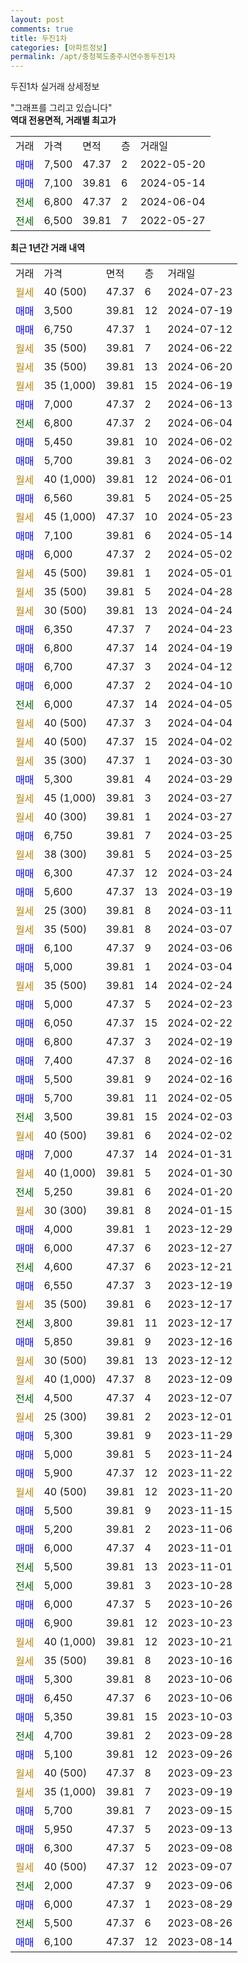 ```yaml
---
layout: post
comments: true
title: 두진1차
categories: [아파트정보]
permalink: /apt/충청북도충주시연수동두진1차
---
```


두진1차 실거래 상세정보

<script type="text/javascript">
  google.charts.load('current', {'packages':['line', 'corechart']});
  google.charts.setOnLoadCallback(drawChart);

  function drawChart() {
    var data = new google.visualization.DataTable();
    data.addColumn('date', '거래일');
    data.addColumn('number', "매매");
    data.addColumn('number', "전세");
    data.addColumn('number', "전매");

    data.addRows([[new Date(Date.parse("2024-07-23")), null, null, null], [new Date(Date.parse("2024-07-19")), 3500, null, null], [new Date(Date.parse("2024-07-12")), 6750, null, null], [new Date(Date.parse("2024-06-22")), null, null, null], [new Date(Date.parse("2024-06-20")), null, null, null], [new Date(Date.parse("2024-06-19")), null, null, null], [new Date(Date.parse("2024-06-13")), 7000, null, null], [new Date(Date.parse("2024-06-04")), null, 6800, null], [new Date(Date.parse("2024-06-02")), 5450, null, null], [new Date(Date.parse("2024-06-02")), 5700, null, null], [new Date(Date.parse("2024-06-01")), null, null, null], [new Date(Date.parse("2024-05-25")), 6560, null, null], [new Date(Date.parse("2024-05-23")), null, null, null], [new Date(Date.parse("2024-05-14")), 7100, null, null], [new Date(Date.parse("2024-05-02")), 6000, null, null], [new Date(Date.parse("2024-05-01")), null, null, null], [new Date(Date.parse("2024-04-28")), null, null, null], [new Date(Date.parse("2024-04-24")), null, null, null], [new Date(Date.parse("2024-04-23")), 6350, null, null], [new Date(Date.parse("2024-04-19")), 6800, null, null], [new Date(Date.parse("2024-04-12")), 6700, null, null], [new Date(Date.parse("2024-04-10")), 6000, null, null], [new Date(Date.parse("2024-04-05")), null, 6000, null], [new Date(Date.parse("2024-04-04")), null, null, null], [new Date(Date.parse("2024-04-02")), null, null, null], [new Date(Date.parse("2024-03-30")), null, null, null], [new Date(Date.parse("2024-03-29")), 5300, null, null], [new Date(Date.parse("2024-03-27")), null, null, null], [new Date(Date.parse("2024-03-27")), null, null, null], [new Date(Date.parse("2024-03-25")), 6750, null, null], [new Date(Date.parse("2024-03-25")), null, null, null], [new Date(Date.parse("2024-03-24")), 6300, null, null], [new Date(Date.parse("2024-03-19")), 5600, null, null], [new Date(Date.parse("2024-03-11")), null, null, null], [new Date(Date.parse("2024-03-07")), null, null, null], [new Date(Date.parse("2024-03-06")), 6100, null, null], [new Date(Date.parse("2024-03-04")), 5000, null, null], [new Date(Date.parse("2024-02-24")), null, null, null], [new Date(Date.parse("2024-02-23")), 5000, null, null], [new Date(Date.parse("2024-02-22")), 6050, null, null], [new Date(Date.parse("2024-02-19")), 6800, null, null], [new Date(Date.parse("2024-02-16")), 7400, null, null], [new Date(Date.parse("2024-02-16")), 5500, null, null], [new Date(Date.parse("2024-02-05")), 5700, null, null], [new Date(Date.parse("2024-02-03")), null, 3500, null], [new Date(Date.parse("2024-02-02")), null, null, null], [new Date(Date.parse("2024-01-31")), 7000, null, null], [new Date(Date.parse("2024-01-30")), null, null, null], [new Date(Date.parse("2024-01-20")), null, 5250, null], [new Date(Date.parse("2024-01-15")), null, null, null], [new Date(Date.parse("2023-12-29")), 4000, null, null], [new Date(Date.parse("2023-12-27")), 6000, null, null], [new Date(Date.parse("2023-12-21")), null, 4600, null], [new Date(Date.parse("2023-12-19")), 6550, null, null], [new Date(Date.parse("2023-12-17")), null, null, null], [new Date(Date.parse("2023-12-17")), null, 3800, null], [new Date(Date.parse("2023-12-16")), 5850, null, null], [new Date(Date.parse("2023-12-12")), null, null, null], [new Date(Date.parse("2023-12-09")), null, null, null], [new Date(Date.parse("2023-12-07")), null, 4500, null], [new Date(Date.parse("2023-12-01")), null, null, null], [new Date(Date.parse("2023-11-29")), 5300, null, null], [new Date(Date.parse("2023-11-24")), 5000, null, null], [new Date(Date.parse("2023-11-22")), 5900, null, null], [new Date(Date.parse("2023-11-20")), null, null, null], [new Date(Date.parse("2023-11-15")), 5500, null, null], [new Date(Date.parse("2023-11-06")), 5200, null, null], [new Date(Date.parse("2023-11-01")), 6000, null, null], [new Date(Date.parse("2023-11-01")), null, 5500, null], [new Date(Date.parse("2023-10-28")), null, 5000, null], [new Date(Date.parse("2023-10-26")), 6000, null, null], [new Date(Date.parse("2023-10-23")), 6900, null, null], [new Date(Date.parse("2023-10-21")), null, null, null], [new Date(Date.parse("2023-10-16")), null, null, null], [new Date(Date.parse("2023-10-06")), 5300, null, null], [new Date(Date.parse("2023-10-06")), 6450, null, null], [new Date(Date.parse("2023-10-03")), 5350, null, null], [new Date(Date.parse("2023-09-28")), null, 4700, null], [new Date(Date.parse("2023-09-26")), 5100, null, null], [new Date(Date.parse("2023-09-23")), null, null, null], [new Date(Date.parse("2023-09-19")), null, null, null], [new Date(Date.parse("2023-09-15")), 5700, null, null], [new Date(Date.parse("2023-09-13")), 5950, null, null], [new Date(Date.parse("2023-09-08")), 6300, null, null], [new Date(Date.parse("2023-09-07")), null, null, null], [new Date(Date.parse("2023-09-06")), null, 2000, null], [new Date(Date.parse("2023-08-29")), 6000, null, null], [new Date(Date.parse("2023-08-26")), null, 5500, null], [new Date(Date.parse("2023-08-14")), 6100, null, null]]);

    var options = {
      hAxis: {
        format: 'yyyy/MM/dd'
      },    
      lineWidth: 0,
      pointsVisible: true,    
      title: '최근 1년간 유형별 실거래가 분포',
      legend: { position: 'bottom' }
    };

    var formatter = new google.visualization.NumberFormat({pattern:'###,###'} );
    formatter.format(data, 1);
    formatter.format(data, 2);
    
    setTimeout(function() {
        var chart = new google.visualization.LineChart(document.getElementById('columnchart_material'));
        chart.draw(data, (options));
        document.getElementById('loading').style.display = 'none';
    }, 200);
  }
</script>


<div id="loading" style="z-index:20; display: block; margin-left: 0px">"그래프를 그리고 있습니다"</div>
<div id="columnchart_material" style="width: 95%; margin-left: 0px; display: block"></div>
<!-- contents start -->
<b>역대 전용면적, 거래별 최고가</b>
<table class="sortable">
    <tr>
      <td>거래</td>
      <td>가격</td>
      <td>면적</td>
      <td>층</td>
      <td>거래일</td>
    </tr>
        <tr>
          <td><a style="color: blue">매매</a></td>
          <td>7,500</td>
          <td>47.37</td>
          <td>2</td>
          <td>2022-05-20</td>
        </tr>            <tr>
          <td><a style="color: blue">매매</a></td>
          <td>7,100</td>
          <td>39.81</td>
          <td>6</td>
          <td>2024-05-14</td>
        </tr>        
        <tr>
              <td><a style="color: darkgreen">전세</a></td>
              <td>6,800</td>
              <td>47.37</td>
              <td>2</td>
              <td>2024-06-04</td>
            </tr>            <tr>
              <td><a style="color: darkgreen">전세</a></td>
              <td>6,500</td>
              <td>39.81</td>
              <td>7</td>
              <td>2022-05-27</td>
            </tr>        
    
</table>

<b>최근 1년간 거래 내역</b>

<table class="sortable">
    <tr>
      <td>거래</td>
      <td>가격</td>
      <td>면적</td>
      <td>층</td>
      <td>거래일</td>
    </tr>
    <tr>
      <td><a style="color: darkgoldenrod">월세</a></td>
      <td>40 (500)</td>
      <td>47.37</td>
      <td>6</td>
      <td>2024-07-23</td>
    </tr>          <tr>
      <td><a style="color: blue">매매</a></td>
      <td>3,500</td>
      <td>39.81</td>
      <td>12</td>
      <td>2024-07-19</td>
    </tr>          <tr>
      <td><a style="color: blue">매매</a></td>
      <td>6,750</td>
      <td>47.37</td>
      <td>1</td>
      <td>2024-07-12</td>
    </tr>          <tr>
      <td><a style="color: darkgoldenrod">월세</a></td>
      <td>35 (500)</td>
      <td>39.81</td>
      <td>7</td>
      <td>2024-06-22</td>
    </tr>          <tr>
      <td><a style="color: darkgoldenrod">월세</a></td>
      <td>35 (500)</td>
      <td>39.81</td>
      <td>13</td>
      <td>2024-06-20</td>
    </tr>          <tr>
      <td><a style="color: darkgoldenrod">월세</a></td>
      <td>35 (1,000)</td>
      <td>39.81</td>
      <td>15</td>
      <td>2024-06-19</td>
    </tr>          <tr>
      <td><a style="color: blue">매매</a></td>
      <td>7,000</td>
      <td>47.37</td>
      <td>2</td>
      <td>2024-06-13</td>
    </tr>          <tr>
      <td><a style="color: darkgreen">전세</a></td>
      <td>6,800</td>
      <td>47.37</td>
      <td>2</td>
      <td>2024-06-04</td>
    </tr>          <tr>
      <td><a style="color: blue">매매</a></td>
      <td>5,450</td>
      <td>39.81</td>
      <td>10</td>
      <td>2024-06-02</td>
    </tr>          <tr>
      <td><a style="color: blue">매매</a></td>
      <td>5,700</td>
      <td>39.81</td>
      <td>3</td>
      <td>2024-06-02</td>
    </tr>          <tr>
      <td><a style="color: darkgoldenrod">월세</a></td>
      <td>40 (1,000)</td>
      <td>39.81</td>
      <td>12</td>
      <td>2024-06-01</td>
    </tr>          <tr>
      <td><a style="color: blue">매매</a></td>
      <td>6,560</td>
      <td>39.81</td>
      <td>5</td>
      <td>2024-05-25</td>
    </tr>          <tr>
      <td><a style="color: darkgoldenrod">월세</a></td>
      <td>45 (1,000)</td>
      <td>47.37</td>
      <td>10</td>
      <td>2024-05-23</td>
    </tr>          <tr>
      <td><a style="color: blue">매매</a></td>
      <td>7,100</td>
      <td>39.81</td>
      <td>6</td>
      <td>2024-05-14</td>
    </tr>          <tr>
      <td><a style="color: blue">매매</a></td>
      <td>6,000</td>
      <td>47.37</td>
      <td>2</td>
      <td>2024-05-02</td>
    </tr>          <tr>
      <td><a style="color: darkgoldenrod">월세</a></td>
      <td>45 (500)</td>
      <td>39.81</td>
      <td>1</td>
      <td>2024-05-01</td>
    </tr>          <tr>
      <td><a style="color: darkgoldenrod">월세</a></td>
      <td>35 (500)</td>
      <td>39.81</td>
      <td>5</td>
      <td>2024-04-28</td>
    </tr>          <tr>
      <td><a style="color: darkgoldenrod">월세</a></td>
      <td>30 (500)</td>
      <td>39.81</td>
      <td>13</td>
      <td>2024-04-24</td>
    </tr>          <tr>
      <td><a style="color: blue">매매</a></td>
      <td>6,350</td>
      <td>47.37</td>
      <td>7</td>
      <td>2024-04-23</td>
    </tr>          <tr>
      <td><a style="color: blue">매매</a></td>
      <td>6,800</td>
      <td>47.37</td>
      <td>14</td>
      <td>2024-04-19</td>
    </tr>          <tr>
      <td><a style="color: blue">매매</a></td>
      <td>6,700</td>
      <td>47.37</td>
      <td>3</td>
      <td>2024-04-12</td>
    </tr>          <tr>
      <td><a style="color: blue">매매</a></td>
      <td>6,000</td>
      <td>47.37</td>
      <td>2</td>
      <td>2024-04-10</td>
    </tr>          <tr>
      <td><a style="color: darkgreen">전세</a></td>
      <td>6,000</td>
      <td>47.37</td>
      <td>14</td>
      <td>2024-04-05</td>
    </tr>          <tr>
      <td><a style="color: darkgoldenrod">월세</a></td>
      <td>40 (500)</td>
      <td>47.37</td>
      <td>3</td>
      <td>2024-04-04</td>
    </tr>          <tr>
      <td><a style="color: darkgoldenrod">월세</a></td>
      <td>40 (500)</td>
      <td>47.37</td>
      <td>15</td>
      <td>2024-04-02</td>
    </tr>          <tr>
      <td><a style="color: darkgoldenrod">월세</a></td>
      <td>35 (300)</td>
      <td>47.37</td>
      <td>1</td>
      <td>2024-03-30</td>
    </tr>          <tr>
      <td><a style="color: blue">매매</a></td>
      <td>5,300</td>
      <td>39.81</td>
      <td>4</td>
      <td>2024-03-29</td>
    </tr>          <tr>
      <td><a style="color: darkgoldenrod">월세</a></td>
      <td>45 (1,000)</td>
      <td>39.81</td>
      <td>3</td>
      <td>2024-03-27</td>
    </tr>          <tr>
      <td><a style="color: darkgoldenrod">월세</a></td>
      <td>40 (300)</td>
      <td>39.81</td>
      <td>1</td>
      <td>2024-03-27</td>
    </tr>          <tr>
      <td><a style="color: blue">매매</a></td>
      <td>6,750</td>
      <td>39.81</td>
      <td>7</td>
      <td>2024-03-25</td>
    </tr>          <tr>
      <td><a style="color: darkgoldenrod">월세</a></td>
      <td>38 (300)</td>
      <td>39.81</td>
      <td>5</td>
      <td>2024-03-25</td>
    </tr>          <tr>
      <td><a style="color: blue">매매</a></td>
      <td>6,300</td>
      <td>47.37</td>
      <td>12</td>
      <td>2024-03-24</td>
    </tr>          <tr>
      <td><a style="color: blue">매매</a></td>
      <td>5,600</td>
      <td>47.37</td>
      <td>13</td>
      <td>2024-03-19</td>
    </tr>          <tr>
      <td><a style="color: darkgoldenrod">월세</a></td>
      <td>25 (300)</td>
      <td>39.81</td>
      <td>8</td>
      <td>2024-03-11</td>
    </tr>          <tr>
      <td><a style="color: darkgoldenrod">월세</a></td>
      <td>35 (500)</td>
      <td>39.81</td>
      <td>8</td>
      <td>2024-03-07</td>
    </tr>          <tr>
      <td><a style="color: blue">매매</a></td>
      <td>6,100</td>
      <td>47.37</td>
      <td>9</td>
      <td>2024-03-06</td>
    </tr>          <tr>
      <td><a style="color: blue">매매</a></td>
      <td>5,000</td>
      <td>39.81</td>
      <td>1</td>
      <td>2024-03-04</td>
    </tr>          <tr>
      <td><a style="color: darkgoldenrod">월세</a></td>
      <td>35 (500)</td>
      <td>39.81</td>
      <td>14</td>
      <td>2024-02-24</td>
    </tr>          <tr>
      <td><a style="color: blue">매매</a></td>
      <td>5,000</td>
      <td>47.37</td>
      <td>5</td>
      <td>2024-02-23</td>
    </tr>          <tr>
      <td><a style="color: blue">매매</a></td>
      <td>6,050</td>
      <td>47.37</td>
      <td>15</td>
      <td>2024-02-22</td>
    </tr>          <tr>
      <td><a style="color: blue">매매</a></td>
      <td>6,800</td>
      <td>47.37</td>
      <td>3</td>
      <td>2024-02-19</td>
    </tr>          <tr>
      <td><a style="color: blue">매매</a></td>
      <td>7,400</td>
      <td>47.37</td>
      <td>8</td>
      <td>2024-02-16</td>
    </tr>          <tr>
      <td><a style="color: blue">매매</a></td>
      <td>5,500</td>
      <td>39.81</td>
      <td>9</td>
      <td>2024-02-16</td>
    </tr>          <tr>
      <td><a style="color: blue">매매</a></td>
      <td>5,700</td>
      <td>39.81</td>
      <td>11</td>
      <td>2024-02-05</td>
    </tr>          <tr>
      <td><a style="color: darkgreen">전세</a></td>
      <td>3,500</td>
      <td>39.81</td>
      <td>15</td>
      <td>2024-02-03</td>
    </tr>          <tr>
      <td><a style="color: darkgoldenrod">월세</a></td>
      <td>40 (500)</td>
      <td>39.81</td>
      <td>6</td>
      <td>2024-02-02</td>
    </tr>          <tr>
      <td><a style="color: blue">매매</a></td>
      <td>7,000</td>
      <td>47.37</td>
      <td>14</td>
      <td>2024-01-31</td>
    </tr>          <tr>
      <td><a style="color: darkgoldenrod">월세</a></td>
      <td>40 (1,000)</td>
      <td>39.81</td>
      <td>5</td>
      <td>2024-01-30</td>
    </tr>          <tr>
      <td><a style="color: darkgreen">전세</a></td>
      <td>5,250</td>
      <td>39.81</td>
      <td>6</td>
      <td>2024-01-20</td>
    </tr>          <tr>
      <td><a style="color: darkgoldenrod">월세</a></td>
      <td>30 (300)</td>
      <td>39.81</td>
      <td>8</td>
      <td>2024-01-15</td>
    </tr>          <tr>
      <td><a style="color: blue">매매</a></td>
      <td>4,000</td>
      <td>39.81</td>
      <td>1</td>
      <td>2023-12-29</td>
    </tr>          <tr>
      <td><a style="color: blue">매매</a></td>
      <td>6,000</td>
      <td>47.37</td>
      <td>6</td>
      <td>2023-12-27</td>
    </tr>          <tr>
      <td><a style="color: darkgreen">전세</a></td>
      <td>4,600</td>
      <td>47.37</td>
      <td>6</td>
      <td>2023-12-21</td>
    </tr>          <tr>
      <td><a style="color: blue">매매</a></td>
      <td>6,550</td>
      <td>47.37</td>
      <td>3</td>
      <td>2023-12-19</td>
    </tr>          <tr>
      <td><a style="color: darkgoldenrod">월세</a></td>
      <td>35 (500)</td>
      <td>39.81</td>
      <td>6</td>
      <td>2023-12-17</td>
    </tr>          <tr>
      <td><a style="color: darkgreen">전세</a></td>
      <td>3,800</td>
      <td>39.81</td>
      <td>11</td>
      <td>2023-12-17</td>
    </tr>          <tr>
      <td><a style="color: blue">매매</a></td>
      <td>5,850</td>
      <td>39.81</td>
      <td>9</td>
      <td>2023-12-16</td>
    </tr>          <tr>
      <td><a style="color: darkgoldenrod">월세</a></td>
      <td>30 (500)</td>
      <td>39.81</td>
      <td>13</td>
      <td>2023-12-12</td>
    </tr>          <tr>
      <td><a style="color: darkgoldenrod">월세</a></td>
      <td>40 (1,000)</td>
      <td>47.37</td>
      <td>8</td>
      <td>2023-12-09</td>
    </tr>          <tr>
      <td><a style="color: darkgreen">전세</a></td>
      <td>4,500</td>
      <td>47.37</td>
      <td>4</td>
      <td>2023-12-07</td>
    </tr>          <tr>
      <td><a style="color: darkgoldenrod">월세</a></td>
      <td>25 (300)</td>
      <td>39.81</td>
      <td>2</td>
      <td>2023-12-01</td>
    </tr>          <tr>
      <td><a style="color: blue">매매</a></td>
      <td>5,300</td>
      <td>39.81</td>
      <td>9</td>
      <td>2023-11-29</td>
    </tr>          <tr>
      <td><a style="color: blue">매매</a></td>
      <td>5,000</td>
      <td>39.81</td>
      <td>5</td>
      <td>2023-11-24</td>
    </tr>          <tr>
      <td><a style="color: blue">매매</a></td>
      <td>5,900</td>
      <td>47.37</td>
      <td>12</td>
      <td>2023-11-22</td>
    </tr>          <tr>
      <td><a style="color: darkgoldenrod">월세</a></td>
      <td>40 (500)</td>
      <td>39.81</td>
      <td>12</td>
      <td>2023-11-20</td>
    </tr>          <tr>
      <td><a style="color: blue">매매</a></td>
      <td>5,500</td>
      <td>39.81</td>
      <td>9</td>
      <td>2023-11-15</td>
    </tr>          <tr>
      <td><a style="color: blue">매매</a></td>
      <td>5,200</td>
      <td>39.81</td>
      <td>2</td>
      <td>2023-11-06</td>
    </tr>          <tr>
      <td><a style="color: blue">매매</a></td>
      <td>6,000</td>
      <td>47.37</td>
      <td>4</td>
      <td>2023-11-01</td>
    </tr>          <tr>
      <td><a style="color: darkgreen">전세</a></td>
      <td>5,500</td>
      <td>39.81</td>
      <td>13</td>
      <td>2023-11-01</td>
    </tr>          <tr>
      <td><a style="color: darkgreen">전세</a></td>
      <td>5,000</td>
      <td>39.81</td>
      <td>3</td>
      <td>2023-10-28</td>
    </tr>          <tr>
      <td><a style="color: blue">매매</a></td>
      <td>6,000</td>
      <td>47.37</td>
      <td>5</td>
      <td>2023-10-26</td>
    </tr>          <tr>
      <td><a style="color: blue">매매</a></td>
      <td>6,900</td>
      <td>39.81</td>
      <td>12</td>
      <td>2023-10-23</td>
    </tr>          <tr>
      <td><a style="color: darkgoldenrod">월세</a></td>
      <td>40 (1,000)</td>
      <td>39.81</td>
      <td>12</td>
      <td>2023-10-21</td>
    </tr>          <tr>
      <td><a style="color: darkgoldenrod">월세</a></td>
      <td>35 (500)</td>
      <td>39.81</td>
      <td>8</td>
      <td>2023-10-16</td>
    </tr>          <tr>
      <td><a style="color: blue">매매</a></td>
      <td>5,300</td>
      <td>39.81</td>
      <td>8</td>
      <td>2023-10-06</td>
    </tr>          <tr>
      <td><a style="color: blue">매매</a></td>
      <td>6,450</td>
      <td>47.37</td>
      <td>6</td>
      <td>2023-10-06</td>
    </tr>          <tr>
      <td><a style="color: blue">매매</a></td>
      <td>5,350</td>
      <td>39.81</td>
      <td>15</td>
      <td>2023-10-03</td>
    </tr>          <tr>
      <td><a style="color: darkgreen">전세</a></td>
      <td>4,700</td>
      <td>39.81</td>
      <td>2</td>
      <td>2023-09-28</td>
    </tr>          <tr>
      <td><a style="color: blue">매매</a></td>
      <td>5,100</td>
      <td>39.81</td>
      <td>12</td>
      <td>2023-09-26</td>
    </tr>          <tr>
      <td><a style="color: darkgoldenrod">월세</a></td>
      <td>40 (500)</td>
      <td>47.37</td>
      <td>8</td>
      <td>2023-09-23</td>
    </tr>          <tr>
      <td><a style="color: darkgoldenrod">월세</a></td>
      <td>35 (1,000)</td>
      <td>39.81</td>
      <td>7</td>
      <td>2023-09-19</td>
    </tr>          <tr>
      <td><a style="color: blue">매매</a></td>
      <td>5,700</td>
      <td>39.81</td>
      <td>7</td>
      <td>2023-09-15</td>
    </tr>          <tr>
      <td><a style="color: blue">매매</a></td>
      <td>5,950</td>
      <td>47.37</td>
      <td>5</td>
      <td>2023-09-13</td>
    </tr>          <tr>
      <td><a style="color: blue">매매</a></td>
      <td>6,300</td>
      <td>47.37</td>
      <td>5</td>
      <td>2023-09-08</td>
    </tr>          <tr>
      <td><a style="color: darkgoldenrod">월세</a></td>
      <td>40 (500)</td>
      <td>47.37</td>
      <td>12</td>
      <td>2023-09-07</td>
    </tr>          <tr>
      <td><a style="color: darkgreen">전세</a></td>
      <td>2,000</td>
      <td>47.37</td>
      <td>9</td>
      <td>2023-09-06</td>
    </tr>          <tr>
      <td><a style="color: blue">매매</a></td>
      <td>6,000</td>
      <td>47.37</td>
      <td>1</td>
      <td>2023-08-29</td>
    </tr>          <tr>
      <td><a style="color: darkgreen">전세</a></td>
      <td>5,500</td>
      <td>47.37</td>
      <td>6</td>
      <td>2023-08-26</td>
    </tr>          <tr>
      <td><a style="color: blue">매매</a></td>
      <td>6,100</td>
      <td>47.37</td>
      <td>12</td>
      <td>2023-08-14</td>
    </tr>      </table>
<!-- contents end -->    

